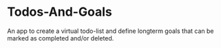 # Todos-And-Goals
An app to create a virtual todo-list and define longterm goals that can be marked as completed and/or deleted.
